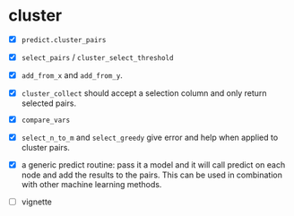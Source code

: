 cluster
==============================================================

- [X] `predict.cluster_pairs`
- [X] `select_pairs` / `cluster_select_threshold`
- [X] `add_from_x` and `add_from_y`. 
- [X] `cluster_collect` should accept a selection column and only return
  selected pairs.
- [X] `compare_vars`
- [X] `select_n_to_m` and `select_greedy` give error and help when applied to
  cluster pairs.
- [X] a generic predict routine: pass it a model and it will call predict on
  each node and add the results to the pairs. This can be used in combination
  with other machine learning methods.
- [ ] vignette

